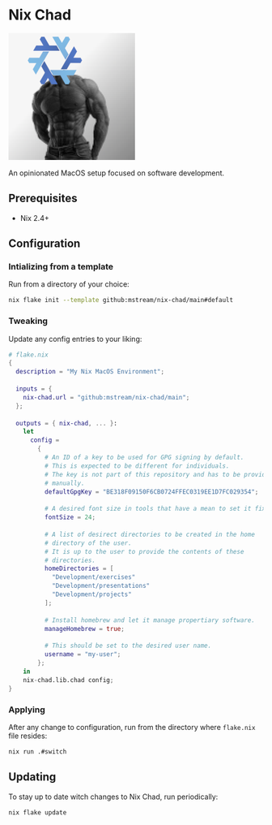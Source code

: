 # Nix Chad

![nix-chad logo](nix-chad.png)

An opinionated MacOS setup focused on software development.

## Prerequisites

- Nix 2.4+

## Configuration

### Intializing from a template

Run from a directory of your choice:

```bash
nix flake init --template github:mstream/nix-chad/main#default
```

### Tweaking

Update any config entries to your liking:

```nix
# flake.nix
{
  description = "My Nix MacOS Environment";

  inputs = {
    nix-chad.url = "github:mstream/nix-chad/main";
  };

  outputs = { nix-chad, ... }:
    let
      config =
        {
          # An ID of a key to be used for GPG signing by default.
          # This is expected to be different for individuals.
          # The key is not part of this repository and has to be provided
          # manually.
          defaultGpgKey = "BE318F09150F6CB0724FFEC0319EE1D7FC029354";

          # A desired font size in tools that have a mean to set it fixed.
          fontSize = 24;

          # A list of desirect directories to be created in the home
          # directory of the user.
          # It is up to the user to provide the contents of these
          # directories.
          homeDirectories = [
            "Development/exercises"
            "Development/presentations"
            "Development/projects"
          ];

          # Install homebrew and let it manage propertiary software.
          manageHomebrew = true;

          # This should be set to the desired user name.
          username = "my-user";
        };
    in
    nix-chad.lib.chad config;
}
```

### Applying

After any change to configuration, run from the directory where
`flake.nix` file resides:

```bash
nix run .#switch
```

## Updating

To stay up to date witch changes to Nix Chad, run periodically:

```bash
nix flake update
```
